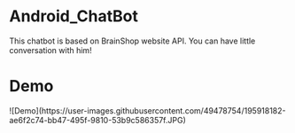 # Android_ChatBot
This chatbot is based on BrainShop website API. You can have little conversation with him!
<h1>Demo</h1>
![Demo](https://user-images.githubusercontent.com/49478754/195918182-ae6f2c74-bb47-495f-9810-53b9c586357f.JPG)
